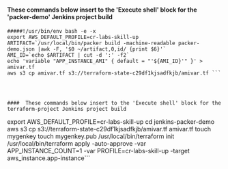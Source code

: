 

####  These commands below insert to the 'Execute shell' block for the 'packer-demo' Jenkins project build

```
#####!/usr/bin/env bash -e -x
export AWS_DEFAULT_PROFILE=cr-labs-skill-up
ARTIFACT=`/usr/local/bin/packer build -machine-readable packer-demo.json |awk -F, '$0 ~/artifact,0,id/ {print $6}'`
AMI_ID=`echo $ARTIFACT | cut -d ':' -f2`
echo 'variable "APP_INSTANCE_AMI" { default = "'${AMI_ID}'" }' > amivar.tf
aws s3 cp amivar.tf s3://terraform-state-c29df1kjsadfkjb/amivar.tf ```




####  These commands below insert to the 'Execute shell' block for the terraform-project Jenkins project build
```
export AWS_DEFAULT_PROFILE=cr-labs-skill-up
cd jenkins-packer-demo
aws s3 cp s3://terraform-state-c29df1kjsadfkjb/amivar.tf amivar.tf
touch mygenkey
touch mygenkey.pub
/usr/local/bin/terraform init
/usr/local/bin/terraform apply -auto-approve -var APP_INSTANCE_COUNT=1 -var PROFILE=cr-labs-skill-up -target aws_instance.app-instance```